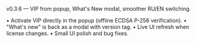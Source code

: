 v0.3.6 — VIP from popup, What's New modal, smoother RU/EN switching.

• Activate VIP directly in the popup (offline ECDSA P-256 verification).
• "What's new" is back as a modal with version tag.
• Live UI refresh when license changes.
• Small UI polish and bug fixes.































